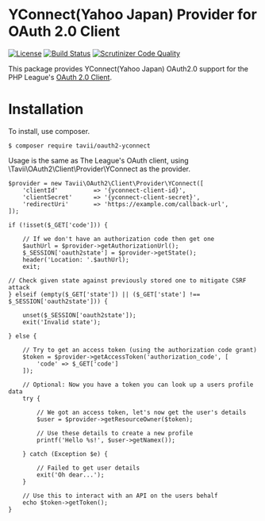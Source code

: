 # YConnect(Yahoo Japan) Provider for OAuth 2.0 Client

[![License](https://img.shields.io/packagist/l/league/oauth2-google.svg)](https://github.com/tavii/oauth2-yconnect/blob/master/LICENSE)
[![Build Status](https://travis-ci.org/tavii/oauth2-yconnect.svg?branch=master)](https://travis-ci.org/tavii/oauth2-yconnect)
[![Scrutinizer Code Quality](https://scrutinizer-ci.com/g/tavii/oauth2-yconnect/badges/quality-score.png?b=master)](https://scrutinizer-ci.com/g/tavii/oauth2-yconnect/?branch=master)

This package provides YConnect(Yahoo Japan) OAuth2.0 support for the PHP League's [ OAuth 2.0 Client](https://github.com/thephpleague/oauth2-client).

# Installation

To install, use composer.

```
$ composer require tavii/oauth2-yconnect
```

Usage is the same as The League's OAuth client, using \Tavii\OAuth2\Client\Provider\YConnect as the provider.


```
$provider = new Tavii\OAuth2\Client\Provider\YConnect([
    'clientId'          => '{yconnect-client-id}',
    'clientSecret'      => '{yconnect-client-secret}',
    'redirectUri'       => 'https://example.com/callback-url',
]);

if (!isset($_GET['code'])) {

    // If we don't have an authorization code then get one
    $authUrl = $provider->getAuthorizationUrl();
    $_SESSION['oauth2state'] = $provider->getState();
    header('Location: '.$authUrl);
    exit;

// Check given state against previously stored one to mitigate CSRF attack
} elseif (empty($_GET['state']) || ($_GET['state'] !== $_SESSION['oauth2state'])) {

    unset($_SESSION['oauth2state']);
    exit('Invalid state');

} else {

    // Try to get an access token (using the authorization code grant)
    $token = $provider->getAccessToken('authorization_code', [
        'code' => $_GET['code']
    ]);

    // Optional: Now you have a token you can look up a users profile data
    try {

        // We got an access token, let's now get the user's details
        $user = $provider->getResourceOwner($token);

        // Use these details to create a new profile
        printf('Hello %s!', $user->getNamex());

    } catch (Exception $e) {

        // Failed to get user details
        exit('Oh dear...');
    }

    // Use this to interact with an API on the users behalf
    echo $token->getToken();
}
```

